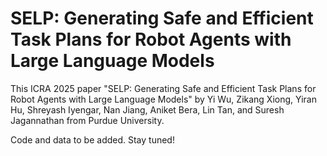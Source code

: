 # SELP: Generating Safe and Efficient Task Plans for Robot Agents with Large Language Models

This ICRA 2025 paper "SELP: Generating Safe and Efficient Task Plans for Robot Agents with Large Language Models" by Yi Wu, Zikang Xiong, Yiran Hu, Shreyash Iyengar, Nan Jiang, Aniket Bera, Lin Tan, and Suresh Jagannathan from Purdue University. 

Code and data to be added. Stay tuned!

